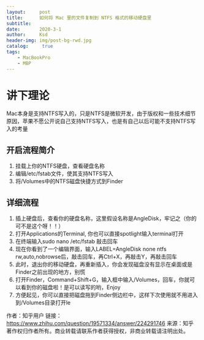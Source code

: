 ```yaml
---
layout:     post
title:      如何将 Mac 里的文件复制到 NTFS 格式的移动硬盘里
subtitle:   
date:       2020-3-1
author:     Ksd
header-img: img/post-bg-rwd.jpg
catalog: 	 true
tags:
    - MacBookPro
    - MBP
---
```


# 讲下理论
Mac本身是支持NTFS写入的，只是NTFS是微软开发，由于版权和一些技术细节原因，苹果不愿公开说自己支持NTFS写入，也是有自己以后可能不支持NTFS写入的考量

## 开启流程简介 
1. 挂载上你的NTFS硬盘，查看硬盘名称
2. 编辑/etc/fstab文件，使其支持NTFS写入
3. 将/Volumes中的NTFS磁盘快捷方式到Finder

## 详细流程
1. 插上硬盘后，查看你的硬盘名称，这里假设名称是AngleDisk，牢记之（你的可不是这个呀！！）
2. 打开Applications的Terminal, 你也可以直接spotlight输入terminal打开
3. 在终端输入sudo nano /etc/fstab 敲击回车
4. 现在你看到了一个编辑界面，输入LABEL=AngleDisk none ntfs rw,auto,nobrowse后，敲击回车，再Ctrl+X，再敲击Y，再敲击回车
5. 此时，退出你的移动硬盘，再重新插入，你会发现磁盘没有显示在桌面或是Finder之前出现的地方，别慌
6. 打开Finder，Command+Shift+G，输入框中输入/Volumes，回车，你就可以看到你的磁盘啦！是可以读写的哟，Enjoy
7. 方便起见，你可以直接把磁盘拖到Finder侧边栏中，这样下次使用就不用进入到/Volumes目录打开le

作者：知乎用户
链接：https://www.zhihu.com/question/19571334/answer/224291746
来源：知乎
著作权归作者所有。商业转载请联系作者获得授权，非商业转载请注明出处。

